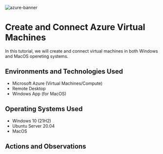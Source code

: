 <p align="center">
  
![azure-banner](https://github.com/user-attachments/assets/26974cbc-80c8-4d97-a2e4-9bdc6ac7387d)

</p>
<h1>Create and Connect Azure Virtual Machines</h1>
In this tutorial, we will create and connect virtual machines in both Windows and MacOS opereting systems.




<h2>Environments and Technologies Used</h2>

- Microsoft Azure (Virtual Machines/Compute)
- Remote Desktop
- Windows App (for MacOS)

<h2>Operating Systems Used </h2>

- Windows 10 (21H2)
- Ubuntu Server 20.04
- MacOS


<h2>Actions and Observations</h2>

